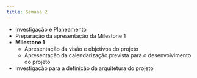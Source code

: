 ```yaml
---
title: Semana 2
---
```


- Investigação e Planeamento
- Preparação da apresentação da Milestone 1
- **Milestone 1**
    - Apresentação da visão e objetivos do projeto
    - Apresentação da calendarização prevista para o desenvolvimento do projeto
- Investigação para a definição da arquitetura do projeto